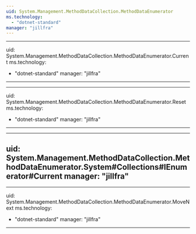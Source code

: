 ```yaml
---
uid: System.Management.MethodDataCollection.MethodDataEnumerator
ms.technology: 
  - "dotnet-standard"
manager: "jillfra"
---
```


---
uid: System.Management.MethodDataCollection.MethodDataEnumerator.Current
ms.technology: 
  - "dotnet-standard"
manager: "jillfra"
---

---
uid: System.Management.MethodDataCollection.MethodDataEnumerator.Reset
ms.technology: 
  - "dotnet-standard"
manager: "jillfra"
---

---
uid: System.Management.MethodDataCollection.MethodDataEnumerator.System#Collections#IEnumerator#Current
manager: "jillfra"
---

---
uid: System.Management.MethodDataCollection.MethodDataEnumerator.MoveNext
ms.technology: 
  - "dotnet-standard"
manager: "jillfra"
---
